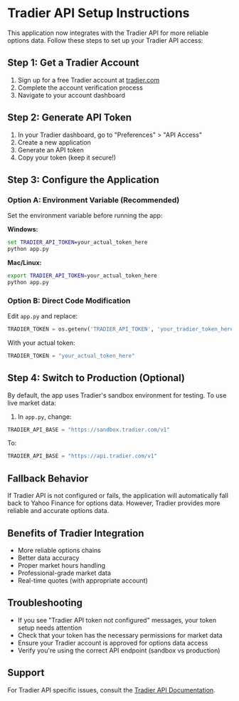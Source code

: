 # Tradier API Setup Instructions

This application now integrates with the Tradier API for more reliable options data. Follow these steps to set up your Tradier API access:

## Step 1: Get a Tradier Account

1. Sign up for a free Tradier account at [tradier.com](https://tradier.com)
2. Complete the account verification process
3. Navigate to your account dashboard

## Step 2: Generate API Token

1. In your Tradier dashboard, go to "Preferences" > "API Access"
2. Create a new application
3. Generate an API token
4. Copy your token (keep it secure!)

## Step 3: Configure the Application

### Option A: Environment Variable (Recommended)
Set the environment variable before running the app:

**Windows:**
```cmd
set TRADIER_API_TOKEN=your_actual_token_here
python app.py
```

**Mac/Linux:**
```bash
export TRADIER_API_TOKEN=your_actual_token_here
python app.py
```

### Option B: Direct Code Modification
Edit `app.py` and replace:
```python
TRADIER_TOKEN = os.getenv('TRADIER_API_TOKEN', 'your_tradier_token_here')
```

With your actual token:
```python
TRADIER_TOKEN = "your_actual_token_here"
```

## Step 4: Switch to Production (Optional)

By default, the app uses Tradier's sandbox environment for testing. To use live market data:

1. In `app.py`, change:
```python
TRADIER_API_BASE = "https://sandbox.tradier.com/v1"
```

To:
```python
TRADIER_API_BASE = "https://api.tradier.com/v1"
```

## Fallback Behavior

If Tradier API is not configured or fails, the application will automatically fall back to Yahoo Finance for options data. However, Tradier provides more reliable and accurate options data.

## Benefits of Tradier Integration

- More reliable options chains
- Better data accuracy
- Proper market hours handling
- Professional-grade market data
- Real-time quotes (with appropriate account)

## Troubleshooting

- If you see "Tradier API token not configured" messages, your token setup needs attention
- Check that your token has the necessary permissions for market data
- Ensure your Tradier account is approved for options data access
- Verify you're using the correct API endpoint (sandbox vs production)

## Support

For Tradier API specific issues, consult the [Tradier API Documentation](https://documentation.tradier.com/). 